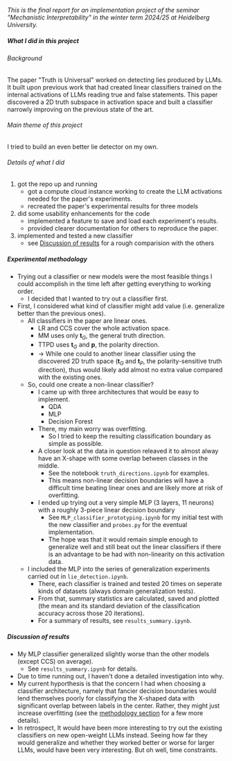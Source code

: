 *This is the final report for an implementation project of the seminar "Mechanistic Interpretability" in the winter term 2024/25 at Heidelberg University.* 

##### What I did in this project
###### Background
The paper "Truth is Universal" worked on detecting lies produced by LLMs. It built upon previous work that had created linear classifiers trained on the internal activations of LLMs reading true and false statements. This paper discovered a 2D truth subspace in activation space and built a classifier narrowly improving on the previous state of the art.

###### Main theme of this project
I tried to build an even better lie detector on my own.

###### Details of what I did
1. got the repo up and running
	- got a compute cloud instance working to create the LLM activations needed for the paper's experiments.
	- recreated the paper's experimental results for three models
2. did some usability enhancements for the code
	- implemented a feature to save and load each experiment's results.
	- provided clearer documentation for others to reproduce the paper.
3. implemented and tested a new classifier
	- see [Discussion of results](Seminar%20project%20report#Discussion%20of%20results) for a rough comparision with the others


##### Experimental methodology
- Trying out a classifier or new models were the most feasible things I could accomplish in the time left after getting everything to working order.
	- I decided that I wanted to try out a classifier first.
- First, I considered what kind of classifier might add value (i.e. generalize better than the previous ones).
	- All classifiers in the paper are linear ones.
		- LR and CCS cover the whole activation space.
		- MM uses only $\textbf{t}_G$, the general truth direction.
		- TTPD uses $\textbf{t}_G$ and $\textbf{p}$, the polarity direction.
		- -> While one could to another linear classifier using the discovered 2D truth space ($\textbf{t}_G$ and $\textbf{t}_P$, the polarity-sensitive truth direction), thus would likely add almost no extra value compared with the existing ones.
	- So, could one create a non-linear classifier?
		- I came up with three architectures that would be easy to implement.
			- QDA
			- MLP
			- Decision Forest
		- There, my main worry was overfitting.
			- So I tried to keep the resulting classification boundary as simple as possible.
		- A closer look at the data in question releaved it to almost alway have an X-shape with some overlap between classes in the middle.
			- See the notebook `truth_directions.ipynb` for examples.
			- This means non-linear decision boundaries will have a difficult time beating linear ones and are likely more at risk of overfitting.
		- I ended up trying out a very simple MLP (3 layers, 11 neurons) with a roughly 3-piece linear decision boundary
			- See `MLP_classifier_prototyping.ipynb` for my initial test with the new classifier and `probes.py` for the eventual implementation.
			- The hope was that it would remain simple enough to generalize well and still beat out the linear classifiers if there is an advantage to be had with non-linearity on this activation data.
	- I included the MLP into the series of generalization experiments carried out in `lie_detection.ipynb`.
		- There, each classifier is trained and tested 20 times on seperate kinds of datasets (always domain generalization tests).
		- From that,  summary statistics are calculated, saved and plotted (the mean and its standard deviation of the classification accuracy across those 20 iterations).
		- For a summary of results, see `results_summary.ipynb`.


##### Discussion of results
- My MLP classifier generalized slightly worse than the other models (except CCS) on average).
	- See `results_summary.ipynb` for details.
- Due to time running out, I haven't done a detailed investigation into why.
- My current hyporthesis is that the concern I had when choosing a classifier architecture, namely that fancier decision boundaries would lend themselves poorly for classifying the X-shaped data with significant overlap between labels in the center. Rather, they might just increase overfitting (see the [methodology section](Seminar%20project%20report#Experimental%20methodology) for a few more details).
- In retrospect, It would have been more interesting to try out the existing classifiers on new open-weight LLMs instead. Seeing how far they would generalize and whether they worked better or worse for larger LLMs, would have been very interesting. But oh well, time constraints.